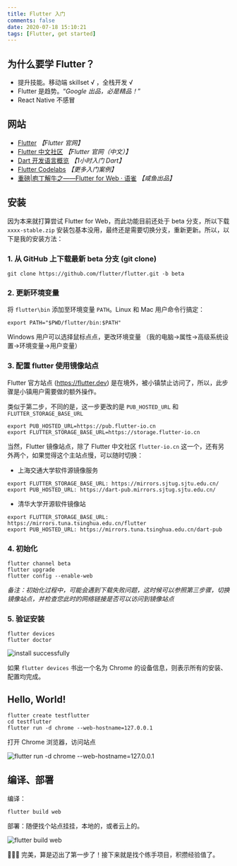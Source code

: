 ```yaml
---
title: Flutter 入门
comments: false
date: 2020-07-18 15:10:21
tags: [Flutter, get started]
---
```


## 为什么要学 Flutter？

- 提升技能。移动端 skillset √ ，全栈开发 √
- Flutter 是趋势。“*Google 出品，必是精品！*”
- React Native 不感冒

## 网站

- [Flutter](https://flutter.dev/) *【Flutter 官网】*
- [Flutter 中文社区](https://flutter.cn/) *【Flutter 官网（中文）】*
- [Dart 开发语言概览](https://dart.cn/guides/language/language-tour) *【1小时入门 Dart】*
- [Flutter Codelabs](https://codelabs.flutter-io.cn/) *【更多入门案例】*
- [重磅|庖丁解牛之——Flutter for Web · 语雀](https://www.yuque.com/xytech/flutter/aqsvov) *【咸鱼出品】*

## 安装 

因为本来就打算尝试 Flutter for Web，而此功能目前还处于 beta 分支，所以下载 `xxxx-stable.zip` 安装包基本没用，最终还是需要切换分支，重新更新。所以，以下是我的安装方法：

### 1. 从 GitHub 上下载最新 beta 分支 (git clone)

``` shell
git clone https://github.com/flutter/flutter.git -b beta
```

### 2. 更新环境变量 [<i class="fa fa-link"></i>](https://flutter.cn/docs/get-started/install/windows)

将 `flutter\bin` 添加至环境变量 `PATH`。Linux 和 Mac 用户命令行搞定：

``` shell
export PATH="$PWD/flutter/bin:$PATH"
```

Windows 用户可以选择鼠标点点，更改环境变量 （我的电脑->属性->高级系统设置->环境变量->用户变量）

### 3. 配置 flutter 使用镜像站点 [<i class="fa fa-link"></i>](https://flutter.cn/docs/get-started/install/windows)

Flutter 官方站点 (https://flutter.dev) 是在境外，被小镇禁止访问了，所以，此步骤是小镇用户需要做的额外操作。

类似于第二步，不同的是，这一步更改的是 `PUB_HOSTED_URL` 和 `FLUTTER_STORAGE_BASE_URL`

``` shell
export PUB_HOSTED_URL=https://pub.flutter-io.cn
export FLUTTER_STORAGE_BASE_URL=https://storage.flutter-io.cn
```

当然，Flutter 镜像站点，除了 Flutter 中文社区 `flutter-io.cn` 这一个，还有另外两个，如果觉得这个主站点慢，可以随时切换：

- 上海交通大学软件源镜像服务

``` shell
export FLUTTER_STORAGE_BASE_URL: https://mirrors.sjtug.sjtu.edu.cn/
export PUB_HOSTED_URL: https://dart-pub.mirrors.sjtug.sjtu.edu.cn/
```

- 清华大学开源软件镜像站

``` shell
export FLUTTER_STORAGE_BASE_URL: https://mirrors.tuna.tsinghua.edu.cn/flutter
export PUB_HOSTED_URL: https://mirrors.tuna.tsinghua.edu.cn/dart-pub
```

### 4. 初始化 [<i class="fa fa-link"></i>](https://flutter.cn/docs/get-started/web)

``` shell
flutter channel beta
flutter upgrade
flutter config --enable-web
```
*备注：初始化过程中，可能会遇到下载失败问题，这时候可以参照第三步骤，切换镜像站点，并检查您此时的网络链接是否可以访问到镜像站点*

### 5. 验证安装 [<i class="fa fa-link"></i>](https://flutter.cn/docs/get-started/web)

``` shell
flutter devices
flutter doctor
```

![install successfully](/images/flutter/flutter%20doctor%20no%20issues%20found.jpg)

如果 `flutter devices` 书出一个名为 Chrome 的设备信息，则表示所有的安装、配置均完成。

## Hello, World! [<i class="fa fa-link"></i>](https://flutter.cn/docs/get-started/web)

``` shell
flutter create testflutter
cd testflutter
flutter run -d chrome --web-hostname=127.0.0.1
```

打开 Chrome 浏览器，访问站点

![flutter run -d chrome --web-hostname=127.0.0.1](/images/flutter/flutter%20run.png)

## 编译、部署 [<i class="fa fa-link"></i>](https://flutter.cn/docs/deployment/web)

编译：

``` shell
flutter build web
```

部署：随便找个站点挂挂，本地的，或者云上的。

![flutter build web](/images/flutter/flutter%20build%20web.png)

🎉🎉🎉 完美，算是迈出了第一步了！接下来就是找个练手项目，积攒经验值了。
